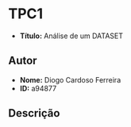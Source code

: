 # TPC1
- **Título:** Análise de um DATASET

## Autor
- **Nome:** Diogo Cardoso Ferreira
- **ID:** a94877

## Descrição

